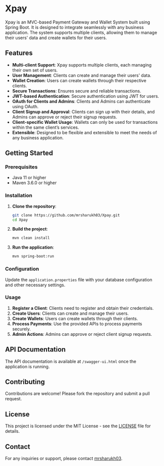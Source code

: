 # Xpay

Xpay is an MVC-based Payment Gateway and Wallet System built using Spring Boot. It is designed to integrate seamlessly with any business application. The system supports multiple clients, allowing them to manage their users' data and create wallets for their users.

## Features

- **Multi-client Support**: Xpay supports multiple clients, each managing their own set of users.
- **User Management**: Clients can create and manage their users' data.
- **Wallet Creation**: Users can create wallets through their respective clients.
- **Secure Transactions**: Ensures secure and reliable transactions.
- **JWT-based Authentication**: Secure authentication using JWT for users.
- **OAuth for Clients and Admins**: Clients and Admins can authenticate using OAuth.
- **Client Signup and Approval**: Clients can sign up with their details, and Admins can approve or reject their signup requests.
- **Client-specific Wallet Usage**: Wallets can only be used for transactions within the same client’s services.
- **Extensible**: Designed to be flexible and extensible to meet the needs of any business application.

## Getting Started

### Prerequisites

- Java 11 or higher
- Maven 3.6.0 or higher

### Installation

1. **Clone the repository**:
    ```bash
    git clone https://github.com/mrsharukh03/Xpay.git
    cd Xpay
    ```

2. **Build the project**:
    ```bash
    mvn clean install
    ```

3. **Run the application**:
    ```bash
    mvn spring-boot:run
    ```

### Configuration

Update the `application.properties` file with your database configuration and other necessary settings.

### Usage

1. **Register a Client**: Clients need to register and obtain their credentials.
2. **Create Users**: Clients can create and manage their users.
3. **Create Wallets**: Users can create wallets through their clients.
4. **Process Payments**: Use the provided APIs to process payments securely.
5. **Admin Actions**: Admins can approve or reject client signup requests.

## API Documentation

The API documentation is available at `/swagger-ui.html` once the application is running.

## Contributing

Contributions are welcome! Please fork the repository and submit a pull request.

## License

This project is licensed under the MIT License - see the [LICENSE](LICENSE) file for details.

## Contact

For any inquiries or support, please contact [mrsharukh03](https://github.com/mrsharukh03).
